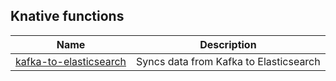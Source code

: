 ## Knative functions

| Name                                                 | Description                            |
|------------------------------------------------------|----------------------------------------|
| [kafka-to-elasticsearch](./kafka-to-elasticsearch)   | Syncs data from Kafka to Elasticsearch |
